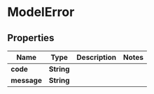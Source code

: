 

# ModelError


## Properties

| Name | Type | Description | Notes |
|------------ | ------------- | ------------- | -------------|
|**code** | **String** |  |  |
|**message** | **String** |  |  |




